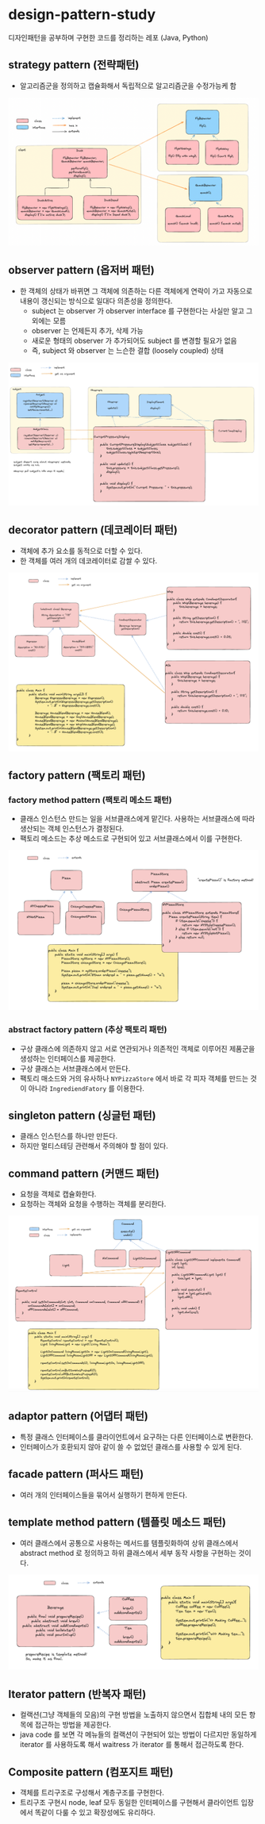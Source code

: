 # design-pattern-study
디자인패턴을 공부하며 구현한 코드를 정리하는 레포 (Java, Python)

## strategy pattern (전략패턴)
- 알고리즘군을 정의하고 캡슐화해서 독립적으로 알고리즘군을 수정가능케 함

![img](./images/01_strategy_pattern.png)

## observer pattern (옵저버 패턴)
- 한 객체의 상태가 바뀌면 그 객체에 의존하는 다른 객체에게 연락이 가고 자동으로 내용이 갱신되는 방식으로 일대다 의존성을 정의한다.
  - subject 는 observer 가 observer interface 를 구현한다는 사실만 알고 그 외에는 모름
  - observer 는 언제든지 추가, 삭제 가능
  - 새로운 형태의 observer 가 추가되어도 subject 를 변경할 필요가 없음
  - 즉, subject 와 observer 는 느슨한 결합 (loosely coupled) 상태

![img](./images/02_observer_pattern.png)

## decorator pattern (데코레이터 패턴)
- 객체에 추가 요소를 동적으로 더할 수 있다.
- 한 객체를 여러 개의 데코레이터로 감쌀 수 있다.

![img](./images/03_decorator_pattern.png)

## factory pattern (팩토리 패턴)
### factory method pattern (팩토리 메소드 패턴)
- 클래스 인스턴스 만드는 일을 서브클래스에게 맡긴다. 사용하는 서브클래스에 따라 생산되는 객체 인스턴스가 결정된다.
- 팩토리 메소드는 추상 메소드로 구현되어 있고 서브클래스에서 이를 구현한다.

![img](./images/04_factory_pattern_1.png)

### abstract factory pattern (추상 팩토리 패턴)
- 구상 클래스에 의존하지 않고 서로 연관되거나 의존적인 객체로 이루어진 제품군을 생성하는 인터페이스를 제공한다.
- 구상 클래스는 서브클래스에서 만든다.
- 팩토리 매소드와 거의 유사하나 `NYPizzaStore` 에서 바로 각 피자 객체를 만드는 것이 아니라 `IngrediendFatory` 를 이용한다.

## singleton pattern (싱글턴 패턴)
- 클래스 인스턴스를 하나만 만든다.
- 하지만 멀티스테딩 관련해서 주의해야 할 점이 있다.

## command pattern (커맨드 패턴)
- 요청을 객체로 캡슐화한다.
- 요청하는 객체와 요청을 수행하는 객체를 분리한다.

![img](./images/06_command_pattern.png)

## adaptor pattern (어댑터 패턴)
- 특정 클래스 인터페이스를 클라이언트에서 요구하는 다른 인터페이스로 변환한다.
- 인터페이스가 호환되지 않아 같이 쓸 수 없었던 클래스를 사용할 수 있게 된다.

## facade pattern (퍼사드 패턴)
- 여러 개의 인터페이스들을 묶어서 실행하기 편하게 만든다.

## template method pattern (템플릿 메소드 패턴)
- 여러 클래스에서 공통으로 사용하는 메서드를 템플릿화하여 상위 클래스에서 abstract method 로 정의하고 하위 클래스에서 세부 동작 사항을 구현하는 것이다.

![img](./images/09_template_method_pattern.png)

## Iterator pattern (반복자 패턴)
- 컬랙션(그냥 객체들의 모음)의 구현 방법을 노출하지 않으면서 집합체 내의 모든 항목에 접근하는 방법을 제공한다.
- java code 를 보면 각 메뉴들의 컬랙션이 구현되어 있는 방법이 다르지만 동일하게 iterator 를 사용하도록 해서 waitress 가 iterator 를 통해서 접근하도록 한다.

## Composite pattern (컴포지트 패턴)
- 객체를 트리구조로 구성해서 계층구조를 구현한다.
- 트리구조 구현시 node, leaf 모두 동일한 인터페이스를 구현해서 클라이언트 입장에서 똑같이 다룰 수 있고 확장성에도 유리하다.

